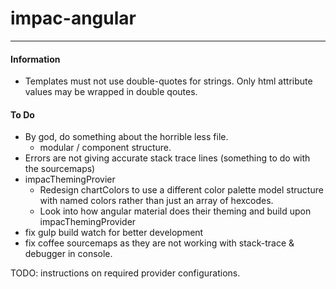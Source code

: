 # impac-angular
---

#### Information

- Templates must not use double-quotes for strings. Only html attribute values may be wrapped in double qoutes.

#### To Do
- By god, do something about the horrible less file.
    - modular / component structure.
- Errors are not giving accurate stack trace lines (something to do with the sourcemaps)
- impacThemingProvier
  - Redesign chartColors to use a different color palette model structure with named colors rather than just an array of hexcodes.
  - Look into how angular material does their theming and build upon impacThemingProvider
- fix gulp build watch for better development
- fix coffee sourcemaps as they are not working with stack-trace & debugger in console.


TODO: instructions on required provider configurations.
